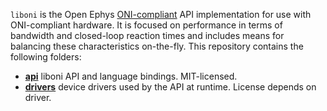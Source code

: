 `liboni` is the Open Ephys [ONI-compliant](https://open-ephys.github.io/ONI/v1.0/api/index.html) 
API implementation for use with ONI-compliant hardware. It is focused on performance
in terms of bandwidth and closed-loop reaction times and includes means for balancing
these characteristics on-the-fly. This repository contains the following folders:

- **[api](api/README.md)** liboni API and language bindings. MIT-licensed.
- **[drivers](drivers/README.md)** device drivers used by the API at runtime.
  License depends on driver.
